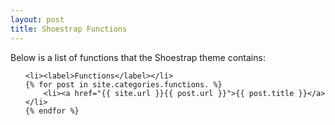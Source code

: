 ```yaml
---
layout: post
title: Shoestrap Functions
---
```


Below is a list of functions that the Shoestrap theme contains:

<ul class="side-nav">

	<li><label>Functions</label></li>
	{% for post in site.categories.functions. %}
		<li><a href="{{ site.url }}{{ post.url }}">{{ post.title }}</a></li>
	{% endfor %}

</ul>
